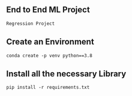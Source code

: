 ## End to End ML Project
```
Regression Project
```
## Create an Environment
```
conda create -p venv python==3.8

```
## Install all the necessary Library

```
pip install -r requirements.txt

```
